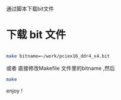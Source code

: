 
通过脚本下载bit文件

# 下载 bit 文件

```bash

make bitname=~/work/pciex16_ddr4_x4.bit

```

或者 直接修改Makefile 文件里的bitname ,然后 

```bash
make
```

enjoy !

